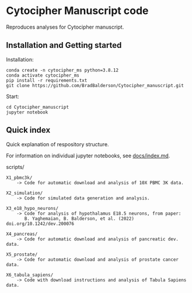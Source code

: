 # Cytocipher Manuscript code

Reproduces analyses for Cytocipher manuscript.

## Installation and Getting started

Installation:

    conda create -n cytocipher_ms python=3.8.12
    conda activate cytocipher_ms
    pip install -r requirements.txt
    git clone https://github.com/BradBalderson/Cytocipher_manuscript.git
    
Start:

    cd Cytocipher_manuscript
    jupyter notebook
    
## Quick index
Quick explanation of respository structure.

For information on individual jupyter notebooks, see [docs/index.md](https://github.com/BradBalderson/Cytocipher_manuscript/blob/main/docs/index.md).

scripts/

    X1_pbmc3k/
        -> Code for automatic download and analysis of 10X PBMC 3K data.

    X2_simulation/
        -> Code for simulated data generation and analysis.
        
    X3_e18_hypo_neurons/
        -> Code for analysis of hypothalamus E18.5 neurons, from paper:
           B. Yaghemaian, B. Balderson, et al. (2022) doi.org/10.1242/dev.200076

    X4_pancreas/
        -> Code for automatic download and analysis of pancreatic dev. data.
        
    X5_prostate/
        -> Code for automatic download and analysis of prostate cancer data.
        
    X6_tabula_sapiens/
        -> Code with download instructions and analysis of Tabula Sapiens data.
